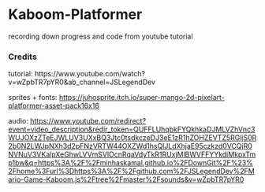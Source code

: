 # Kaboom-Platformer
recording down progress and code from youtube tutorial

<h3>Credits</h3>
tutorial:
https://www.youtube.com/watch?v=wZpbTR7pYR0&ab_channel=JSLegendDev

sprites + fonts:
https://juhosprite.itch.io/super-mango-2d-pixelart-platformer-asset-pack16x16

audio:
https://www.youtube.com/redirect?event=video_description&redir_token=QUFFLUhqbkFYQkhkaDJMLVZhVnc3WUJOXzZTeEJWLUV3UXxBQ3Jtc0tsdkczeDJ3eE1zR1hZOHZEVTZ5RGljS0R2b0N2LWJpNXh3d2pFNzVRTW44OXZWd1hsQlJLdXhjaE95czkzd0VCQjR0NVNuV3VKalpXeGhwLVVmSVlOcnRqaVdyTkR1RUxjMlBWVFFYYkdiMkpxTmp1bw&q=https%3A%2F%2Fminhaskamal.github.io%2FDownGit%2F%23%2Fhome%3Furl%3Dhttps%3A%2F%2Fgithub.com%2FJSLegendDev%2FMario-Game-Kaboom.js%2Ftree%2Fmaster%2Fsounds&v=wZpbTR7pYR0
